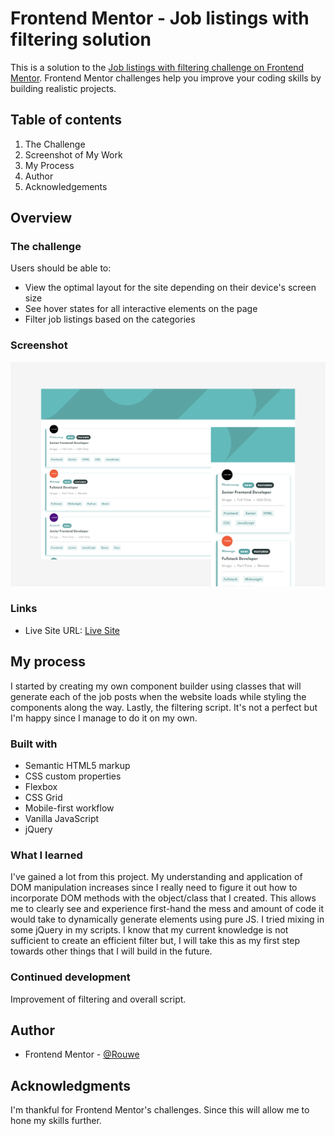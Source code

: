 # Frontend Mentor - Job listings with filtering solution

This is a solution to the [Job listings with filtering challenge on Frontend Mentor](https://www.frontendmentor.io/challenges/job-listings-with-filtering-ivstIPCt). Frontend Mentor challenges help you improve your coding skills by building realistic projects.

## Table of contents

1. The Challenge
1. Screenshot of My Work
1. My Process
1. Author
1. Acknowledgements

## Overview

### The challenge

Users should be able to:

- View the optimal layout for the site depending on their device's screen size
- See hover states for all interactive elements on the page
- Filter job listings based on the categories

### Screenshot

![My Solution](./design/MyPreview.png)

### Links

- Live Site URL: [Live Site](https://rouwe.github.io/fem_job_listings_with_filtering/)

## My process

I started by creating my own component builder using classes that will generate each of the job posts when the website loads while styling the components along the way. Lastly, the filtering script. It's not a perfect but I'm happy since I manage to do it on my own.

### Built with

- Semantic HTML5 markup
- CSS custom properties
- Flexbox
- CSS Grid
- Mobile-first workflow
- Vanilla JavaScript
- jQuery

### What I learned

I've gained a lot from this project. My understanding and application of DOM manipulation increases since I really need to figure it out how to incorporate DOM methods with the object/class that I created. This allows me to clearly see and experience first-hand the mess and amount of code it would take to dynamically generate elements using pure JS. I tried mixing in some jQuery in my scripts. I know that my current knowledge is not sufficient to create an efficient filter but, I will take this as my first step towards other things that I will build in the future.

### Continued development

Improvement of filtering and overall script.

## Author

- Frontend Mentor - [@Rouwe](https://www.frontendmentor.io/profile/rouwe)

## Acknowledgments

I'm thankful for Frontend Mentor's challenges. Since this will allow me to hone my skills further.
